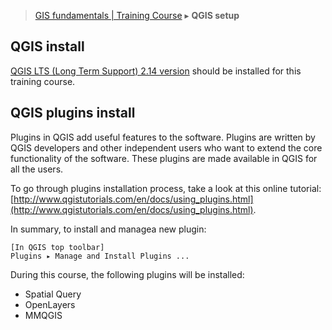 > [GIS fundamentals | Training Course](agenda.md) ▸ **QGIS setup**

## QGIS install
[QGIS LTS (Long Term Support) 2.14 version](https://www.qgis.org/en/site/forusers/download.html) should be installed for this training course.

## QGIS plugins install
Plugins in QGIS add useful features to the software. Plugins are written by QGIS developers and other independent users who want to extend the core functionality of the software. These plugins are made available in QGIS for all the users.

To go through plugins installation process, take a look at this online tutorial: [http://www.qgistutorials.com/en/docs/using_plugins.html](http://www.qgistutorials.com/en/docs/using_plugins.html).

In summary, to install and managea new plugin:

```
[In QGIS top toolbar] 
Plugins ▸ Manage and Install Plugins ...
```

During this course, the following plugins will be installed:
* Spatial Query
* OpenLayers 
* MMQGIS
